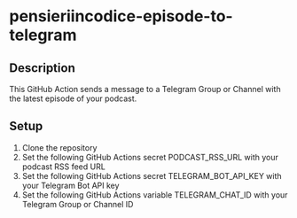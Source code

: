 # pensieriincodice-episode-to-telegram

## Description
This GitHub Action sends a message to a Telegram Group or Channel with the latest episode of your podcast.

## Setup
1. Clone the repository
2. Set the following GitHub Actions secret PODCAST_RSS_URL with your podcast RSS feed URL
3. Set the following GitHub Actions secret TELEGRAM_BOT_API_KEY with your Telegram Bot API key
4. Set the following GitHub Actions variable TELEGRAM_CHAT_ID with your Telegram Group or Channel ID